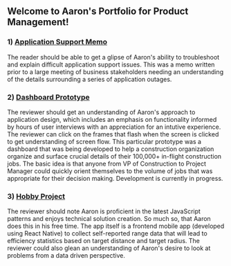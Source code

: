 ## Welcome to Aaron's Portfolio for Product Management!

### 1) <a href="https://github.com/abretz47/abretz47.github.io/blob/master/memo.md" target="memo">Application Support  Memo</a>
The reader should be able to get a glipse of Aaron's ability to troubleshoot and explain difficult application support issues. This was a memo written prior to a large meeting of business stakeholders needing an understanding of the details surrounding a series of application outages. 

### 2) <a href="https://www.figma.com/proto/Q2EbfpOrsTcerG2Bxr2MTh/Hierarchical-View----R2?node-id=373%3A104&scaling=min-zoom" target="proto">Dashboard Prototype</a>
The reviewer should get an understanding of Aaron's approach to application design, which includes an emphasis on functionality informed by hours of user interviews with an appreciation for an intutive experience. The reviewer can click on the frames that flash when the screen is clicked to get understanding of screen flow. This particular prototype was a dashboard that was being developed to help a construction organization organize and surface crucial details of their 100,000+ in-flight construction jobs. The basic idea is that anyone from VP of Construction to Project Manager could quickly orient themselves to the volume of jobs that was appropriate for their decision making. Development is currently in progress.

### 3) <a href="https://github.com/abretz47/foresight" target="app">Hobby Project</a>
The reviewer should note Aaron is proficient in the latest JavaScript patterns and enjoys technical solution creation. So much so, that Aaron does this in his free time. The app itself is a frontend mobile app (developed using React Native) to collect self-reported range data that will lead to efficiency statistics based on target distance and target radius. The reviewer could also glean an understanding of Aaron's desire to look at problems from a data driven perspective. 
